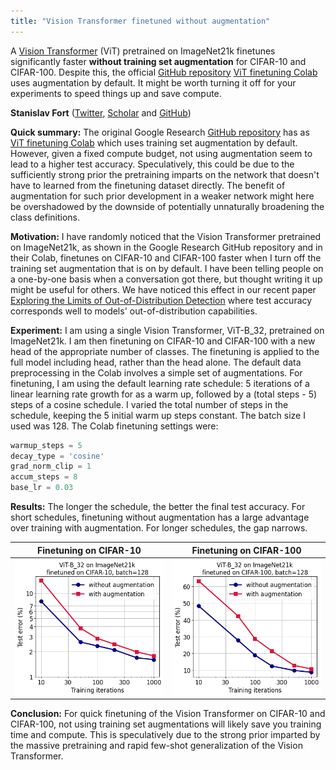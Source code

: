 ```yaml
---
title: "Vision Transformer finetuned without augmentation"
---
```

A [Vision Transformer](https://arxiv.org/abs/2010.11929) (ViT) pretrained on ImageNet21k finetunes significantly faster **without training set augmentation** for CIFAR-10 and CIFAR-100. Despite this, the official  [GitHub repository](https://github.com/google-research/vision_transformer)  [ViT finetuning Colab](https://colab.research.google.com/github/google-research/vision_transformer/blob/master/vit_jax.ipynb) uses augmentation by default. It might be worth turning it off for your experiments to speed things up and save compute.

**Stanislav Fort** ([Twitter](https://twitter.com/stanislavfort), [Scholar](https://scholar.google.cz/citations?user=eu2Kzn0AAAAJ&hl=en) and [GitHub](https://github.com/stanislavfort))

**Quick summary:** The original Google Research [GitHub repository](https://github.com/google-research/vision_transformer) has as [ViT finetuning Colab](https://colab.research.google.com/github/google-research/vision_transformer/blob/master/vit_jax.ipynb) which uses training set augmentation by default. However, given a fixed compute budget, not using augmentation seem to lead to a higher test accuracy. Speculatively, this could be due to the sufficiently strong prior the pretraining imparts on the network that doesn't have to learned from the finetuning dataset directly. The benefit of augmentation for such prior development in a weaker network might here be overshadowed by the downside of potentially unnaturally broadening the class definitions.

**Motivation:** I have randomly noticed that the Vision Transformer pretrained on ImageNet21k, as shown in the Google Research GitHub repository and in their Colab, finetunes on CIFAR-10 and CIFAR-100 faster when I turn off the training set augmentation that is on by default. I have been telling people on a one-by-one basis when a conversation got there, but thought writing it up might be useful for others. We have noticed this effect in our recent paper [Exploring the Limits of Out-of-Distribution Detection](https://arxiv.org/abs/2106.03004) where test accuracy corresponds well to models' out-of-distribution capabilities.

**Experiment:** I am using a single Vision Transformer, ViT-B_32, pretrained on ImageNet21k. I am then finetuning on CIFAR-10 and CIFAR-100 with a new head of the appropriate number of classes. The finetuning is applied to the full model including head, rather than the head alone. The default data preprocessing in the Colab involves a simple set of augmentations. For finetuning, I am using the default learning rate schedule: 5 iterations of a linear learning rate growth for as a warm up, followed by a (total steps - 5) steps of a cosine schedule. I varied the total number of steps in the schedule, keeping the 5 initial warm up steps constant. The batch size I used was 128. The Colab finetuning settings were:

```python
warmup_steps = 5
decay_type = 'cosine'
grad_norm_clip = 1
accum_steps = 8
base_lr = 0.03
```



**Results:** The longer the schedule, the better the final test accuracy. For short schedules, finetuning without augmentation has a large advantage over training with augmentation. For longer schedules, the gap narrows. 

| Finetuning on CIFAR-10                                       | Finetuning on CIFAR-100                                      |
| ------------------------------------------------------------ | ------------------------------------------------------------ |
| <img src="/images/vit_finetune_cifar10.png" ALIGN="center" height="100%" width="100%"> | <img src="/images/vit_finetune_cifar100.png" ALIGN="center" height="100%" width="100%"> |

**Conclusion:** For quick finetuning of the Vision Transformer on CIFAR-10 and CIFAR-100, not using training set augmentations will likely save you training time and compute. This is speculatively due to the strong prior imparted by the massive pretraining and rapid few-shot generalization of the Vision Transformer.

